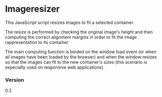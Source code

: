 Imageresizer
===========
This JavaScript script resizes images to fit a selected container.

The resize is performed by checking the original image's height and then computing the correct alignment margins in order to fit the image rappresentation to its container.

The main computing function is binded on the window load event (or when all images have been loaded by the browser) and when the window resizes so that the images can fit to the new container's sizes (this scenario is expecially used on responsive web applications).

### Version
0.2
